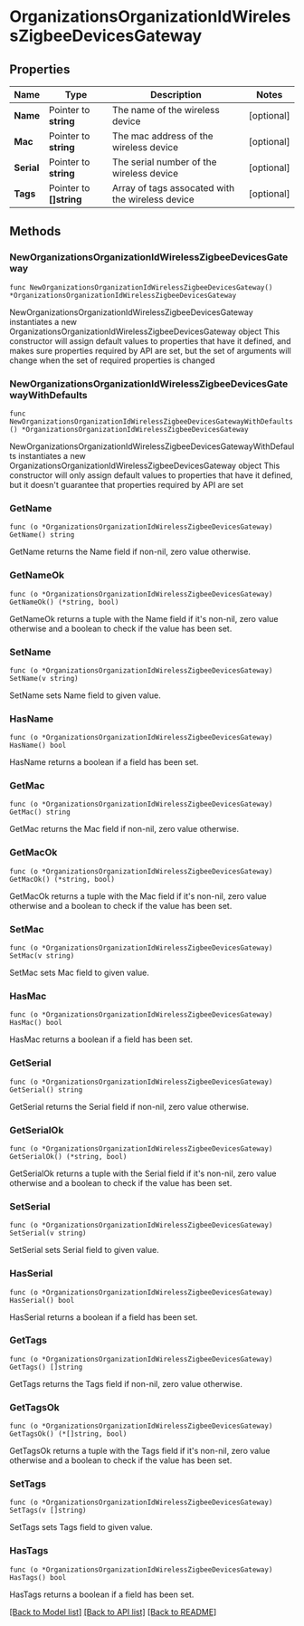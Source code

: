 # OrganizationsOrganizationIdWirelessZigbeeDevicesGateway

## Properties

Name | Type | Description | Notes
------------ | ------------- | ------------- | -------------
**Name** | Pointer to **string** | The name of the wireless device | [optional] 
**Mac** | Pointer to **string** | The mac address of the wireless device | [optional] 
**Serial** | Pointer to **string** | The serial number of the wireless device | [optional] 
**Tags** | Pointer to **[]string** | Array of tags assocated with the wireless device | [optional] 

## Methods

### NewOrganizationsOrganizationIdWirelessZigbeeDevicesGateway

`func NewOrganizationsOrganizationIdWirelessZigbeeDevicesGateway() *OrganizationsOrganizationIdWirelessZigbeeDevicesGateway`

NewOrganizationsOrganizationIdWirelessZigbeeDevicesGateway instantiates a new OrganizationsOrganizationIdWirelessZigbeeDevicesGateway object
This constructor will assign default values to properties that have it defined,
and makes sure properties required by API are set, but the set of arguments
will change when the set of required properties is changed

### NewOrganizationsOrganizationIdWirelessZigbeeDevicesGatewayWithDefaults

`func NewOrganizationsOrganizationIdWirelessZigbeeDevicesGatewayWithDefaults() *OrganizationsOrganizationIdWirelessZigbeeDevicesGateway`

NewOrganizationsOrganizationIdWirelessZigbeeDevicesGatewayWithDefaults instantiates a new OrganizationsOrganizationIdWirelessZigbeeDevicesGateway object
This constructor will only assign default values to properties that have it defined,
but it doesn't guarantee that properties required by API are set

### GetName

`func (o *OrganizationsOrganizationIdWirelessZigbeeDevicesGateway) GetName() string`

GetName returns the Name field if non-nil, zero value otherwise.

### GetNameOk

`func (o *OrganizationsOrganizationIdWirelessZigbeeDevicesGateway) GetNameOk() (*string, bool)`

GetNameOk returns a tuple with the Name field if it's non-nil, zero value otherwise
and a boolean to check if the value has been set.

### SetName

`func (o *OrganizationsOrganizationIdWirelessZigbeeDevicesGateway) SetName(v string)`

SetName sets Name field to given value.

### HasName

`func (o *OrganizationsOrganizationIdWirelessZigbeeDevicesGateway) HasName() bool`

HasName returns a boolean if a field has been set.

### GetMac

`func (o *OrganizationsOrganizationIdWirelessZigbeeDevicesGateway) GetMac() string`

GetMac returns the Mac field if non-nil, zero value otherwise.

### GetMacOk

`func (o *OrganizationsOrganizationIdWirelessZigbeeDevicesGateway) GetMacOk() (*string, bool)`

GetMacOk returns a tuple with the Mac field if it's non-nil, zero value otherwise
and a boolean to check if the value has been set.

### SetMac

`func (o *OrganizationsOrganizationIdWirelessZigbeeDevicesGateway) SetMac(v string)`

SetMac sets Mac field to given value.

### HasMac

`func (o *OrganizationsOrganizationIdWirelessZigbeeDevicesGateway) HasMac() bool`

HasMac returns a boolean if a field has been set.

### GetSerial

`func (o *OrganizationsOrganizationIdWirelessZigbeeDevicesGateway) GetSerial() string`

GetSerial returns the Serial field if non-nil, zero value otherwise.

### GetSerialOk

`func (o *OrganizationsOrganizationIdWirelessZigbeeDevicesGateway) GetSerialOk() (*string, bool)`

GetSerialOk returns a tuple with the Serial field if it's non-nil, zero value otherwise
and a boolean to check if the value has been set.

### SetSerial

`func (o *OrganizationsOrganizationIdWirelessZigbeeDevicesGateway) SetSerial(v string)`

SetSerial sets Serial field to given value.

### HasSerial

`func (o *OrganizationsOrganizationIdWirelessZigbeeDevicesGateway) HasSerial() bool`

HasSerial returns a boolean if a field has been set.

### GetTags

`func (o *OrganizationsOrganizationIdWirelessZigbeeDevicesGateway) GetTags() []string`

GetTags returns the Tags field if non-nil, zero value otherwise.

### GetTagsOk

`func (o *OrganizationsOrganizationIdWirelessZigbeeDevicesGateway) GetTagsOk() (*[]string, bool)`

GetTagsOk returns a tuple with the Tags field if it's non-nil, zero value otherwise
and a boolean to check if the value has been set.

### SetTags

`func (o *OrganizationsOrganizationIdWirelessZigbeeDevicesGateway) SetTags(v []string)`

SetTags sets Tags field to given value.

### HasTags

`func (o *OrganizationsOrganizationIdWirelessZigbeeDevicesGateway) HasTags() bool`

HasTags returns a boolean if a field has been set.


[[Back to Model list]](../README.md#documentation-for-models) [[Back to API list]](../README.md#documentation-for-api-endpoints) [[Back to README]](../README.md)


